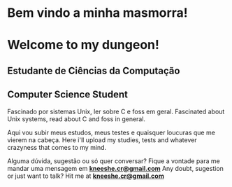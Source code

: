 # Bem vindo a minha masmorra!
# Welcome to my dungeon!

## Estudante de Ciências da Computação
## Computer Science Student

Fascinado por sistemas Unix, ler sobre C e foss em geral.
Fascinated about Unix systems, read about C and foss in general.

Aqui vou subir meus estudos, meus testes e quaisquer loucuras que me vierem na cabeça.
Here i'll upload my studies, tests and whatever crazyness that comes to my mind.

Alguma dúvida, sugestão ou só quer conversar? Fique a vontade para me mandar uma mensagem em **kneeshe.cr@gmail.com**
Any doubt, sugestion or just want to talk? Hit me at **kneeshe.cr@gmail.com**
